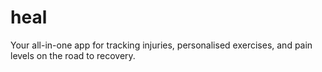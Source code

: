 # heal
Your all-in-one app for tracking injuries, personalised exercises, and pain levels on the road to recovery.
